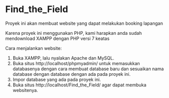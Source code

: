 # Find_the_Field
Proyek ini akan membuat website yang dapat melakukan booking lapangan

Karena proyek ini menggunakan PHP, kami harapkan anda sudah mendownload XAMPP dengan PHP versi 7 keatas

Cara menjalankan website:
1. Buka XAMPP, lalu nyalakan Apache dan MySQL.
2. Buka situs http://localhost/phpmyadmin/ untuk memasukkan databasenya dengan cara membuat database baru dan sesuaikan nama database dengan database dengan ada pada proyek ini.
3. Impor database yang ada pada proyek ini.
4. Buka situs http://localhost/Find_the_Field/ agar dapat membuka websitenya. 
